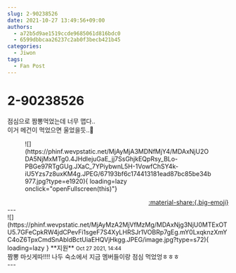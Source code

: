 ```yaml
---
slug: 2-90238526
date: 2021-10-27 13:49:56+09:00
authors:
  - a72b5d9ae1519ccde9685061d816bdc0
  - 6599dbbcaa26237c2ab0f3becb421b45
categories:
  - Jiwon
tags:
  - Fan Post
---
```


# 2-90238526

<div class="post-container" markdown="1">
<div class="content-container md-sidebar__scrollwrap" markdown="1">

점심으로 짬뽕먹었는데 너무 맵다.. <br>이거 메건이 먹었으면 울었을듯..🥵
<figure markdown="1">
![](https://phinf.wevpstatic.net/MjAyMjA3MDNfMjY4/MDAxNjU2ODA5NjMxMTg0.4JHdIejuGaE_jj7SsGhjkEQpRsy_BLo-PBGe97RTgGUg.JXaC_7YPiybwnL5H-1VowfChSY4k-iU5Yzs7z8uxKM4g.JPEG/67193bf6c174413181ead87bc85be34b977.jpg?type=e1920){ loading=lazy onclick="openFullscreen(this)"}
</figure>


</div>
</div>

<div style="text-align: right;" markdown="1">
<a href="https://weverse.io/fromis9/fanpost/2-90238526" style="text-align: right;">:material-share:{.big-emoji}</a>
</div>
---

<div class="comments-container md-sidebar__scrollwrap" markdown="1">
<div class="comment" markdown="1">
<div class='id-container' markdown="1">
![](https://phinf.wevpstatic.net/MjAyMzA2MjVfMzMg/MDAxNjg3NjU0MTExOTU5.7GFeCpkRW4jdCPevFi1sgeF7S4XyLHRSJr1VOBRp7gEg.mY0LxqknzXmYC4oZ6TpxCmdSnAbldBctUiaEHQVjHkgg.JPEG/image.jpg?type=s72){ loading=lazy }
**<span class="artist">지원</span>** <small>Oct 27 2021, 14:44</small><br>
</div>
<div class='comment-body' markdown="1">
짬뽕 마싯게따!!!! 나두 숙소에서 지금 멤버들이랑 점심 먹었엉ㅎㅎㅎ
</div>
</div>
</div>
---
